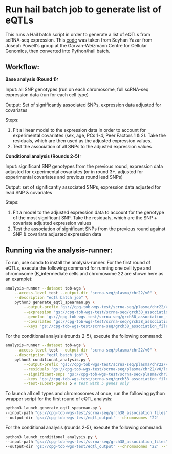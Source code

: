 # Run hail batch job to generate list of eQTLs

This runs a Hail batch script in order to generate a list of eQTLs from scRNA-seq expression. This [code](https://github.com/powellgenomicslab/onek1k_phase1/tree/main/single_cell_cis_eQTL_mapping) was taken from Seyhan Yazar from Joseph Powell's group at the Garvan-Weizmann Centre for Cellular Genomics, then converted into Python/hail batch. 

## Workflow:

**Base analysis (Round 1):**

Input: all SNP genotypes (run on each chromosome, full scRNA-seq expression data (run for each cell type)

Output: Set of significantly associated SNPs, expression data adjusted for covariates

Steps:
1. Fit a linear model to the expression data in order to account for experimental covariates (sex, age, PCs 1-4, Peer Factors 1 & 2). Take the residuals, which are then used as the adjusted expression values.
2. Test the association of all SNPs to the adjusted expression values

**Conditional analysis (Rounds 2-5):**

Input: significant SNP genotypes from the previous round, expression data adjusted for experimental covariates (or in round 3+, adjusted for experimental covariates and previous round lead SNPs)

Output: set of significantly associated SNPs, expression data adjusted for lead SNP & covariates

Steps:
1. Fit a model to the adjusted expression data to account for the genotype of the most significant SNP. Take the residuals, which are the SNP + covariate adjusted expression values
2. Test the association of significant SNPs from the previous round against SNP & covariate adjusted expression data

## Running via the analysis-runner:

To run, use conda to install the analysis-runner. For the first round of eQTLs, execute the following command for running one cell type and chromosome (B_intermediate cells and chromosome 22 are shown here as an example):

```sh
analysis-runner --dataset tob-wgs \
    --access-level test --output-dir "scrna-seq/plasma/chr22/v0" \
    --description "eqtl batch job" \
    python3 generate_eqtl_spearman.py \
        --output-prefix 'gs://cpg-tob-wgs-test/scrna-seq/plasma/chr22/v0' \
        --expression 'gs://cpg-tob-wgs-test/scrna-seq/grch38_association_files/expression_files/B_intermediate_expression.tsv' \
        --geneloc 'gs://cpg-tob-wgs-test/scrna-seq/grch38_association_files/gene_location_files/GRCh38_geneloc_chr22.tsv' \
        --covariates 'gs://cpg-tob-wgs-test/scrna-seq/grch38_association_files/covariates_files/B_intermediate_peer_factors_file.txt' \
        --keys 'gs://cpg-tob-wgs-test/scrna-seq/grch38_association_files/OneK1K_CPG_IDs.tsv'
```

For the conditional analysis (rounds 2-5), execute the following command:

```sh
analysis-runner --dataset tob-wgs \
    --access-level test --output-dir "scrna-seq/plasma/chr22/v0" \
    --description "eqtl batch job" \
    python3 conditional_analysis.py \
        --output-prefix 'gs://cpg-tob-wgs-test/scrna-seq/plasma/chr22/v0' \
        --residuals 'gs://cpg-tob-wgs-test/scrna-seq/plasma/chr22/v0/log_residuals.csv' \
        --significant-snps 'gs://cpg-tob-wgs-test/scrna-seq/plasma/chr22/v0/correlation_results.tsv' \
        --keys 'gs://cpg-tob-wgs-test/scrna-seq/grch38_association_files/OneK1K_CPG_IDs.tsv' \
        --test-subset-genes 5 # test with 5 genes only
```

To launch all cell types and chromosomes at once, run the following python wrapper script for the first round of eQTL analysis:

```sh
python3 launch_generate_eqtl_spearman.py \
--input-path "gs://cpg-tob-wgs-test/scrna-seq/grch38_association_files" \
--output-dir 'gs://cpg-tob-wgs-test/eqtl_output' --chromosomes '22'
```

For the conditional analysis (rounds 2-5), execute the following command:

```sh
python3 launch_conditional_analysis.py \
--input-path "gs://cpg-tob-wgs-test/scrna-seq/grch38_association_files" \
--output-dir 'gs://cpg-tob-wgs-test/eqtl_output' --chromosomes '22' --first-round-path 'gs://cpg-tob-wgs-test/eqtl_output/'
```
